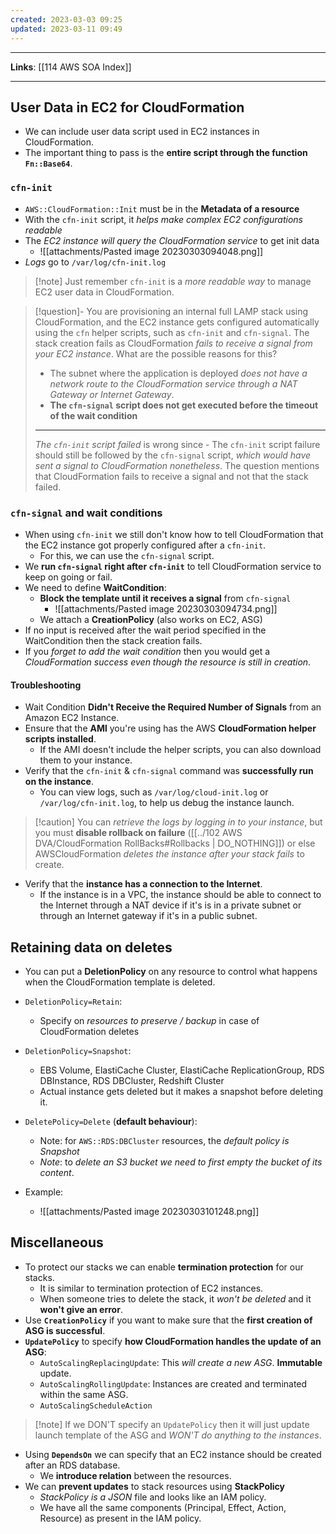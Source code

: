 ```yaml
---
created: 2023-03-03 09:25
updated: 2023-03-11 09:49
---
```

---
**Links**: [[114 AWS SOA Index]]

---
## User Data in EC2 for CloudFormation
- We can include user data script used in EC2 instances in CloudFormation.
- The important thing to pass is the **entire script through the function `Fn::Base64`**.

### `cfn-init`
- `AWS::CloudFormation::Init` must be in the **Metadata of a resource**
- With the `cfn-init` script, it *helps make complex EC2 configurations readable*
- The *EC2 instance will query the CloudFormation service* to get init data
	- ![[attachments/Pasted image 20230303094048.png]]
- *Logs* go to `/var/log/cfn-init.log`

> [!note] Just remember `cfn-init` is a *more readable way* to manage EC2 user data in CloudFormation.

> [!question]- You are provisioning an internal full LAMP stack using CloudFormation, and the EC2 instance gets configured automatically using the `cfn` helper scripts, such as `cfn-init` and `cfn-signal`. The stack creation fails as CloudFormation *fails to receive a signal from your EC2 instance*. What are the possible reasons for this?
> - The subnet where the application is deployed *does not have a network route to the CloudFormation service through a NAT Gateway or Internet Gateway*.
> - **The `cfn-signal` script does not get executed before the timeout of the wait condition**
> ---
> *The `cfn-init` script failed* is wrong since - The `cfn-init` script failure should still be followed by the `cfn-signal` script, *which would have sent a signal to CloudFormation nonetheless*. The question mentions that CloudFormation fails to receive a signal and not that the stack failed.

### `cfn-signal` and wait conditions
- When using `cfn-init` we still don't know how to tell CloudFormation that the EC2 instance got properly configured after a `cfn-init`.
	- For this, we can use the `cfn-signal` script.
- We **run `cfn-signal` right after `cfn-init`** to tell CloudFormation service to keep on going or fail.
- We need to define **WaitCondition**:
	- **Block the template until it receives a signal** from `cfn-signal`
		- ![[attachments/Pasted image 20230303094734.png]]
	- We attach a **CreationPolicy** (also works on EC2, ASG)
- If no input is received after the wait period specified in the WaitCondition then the stack creation fails.
- If you *forget to add the wait condition* then you would get a *CloudFormation success even though the resource is still in creation*.

#### Troubleshooting
- Wait Condition **Didn't Receive the Required Number of Signals** from an Amazon EC2 Instance.
- Ensure that the **AMl** you're using has the AWS **CloudFormation helper scripts installed**. 
	- If the AMI doesn't include the helper scripts, you can also download them to your instance.
- Verify that the `cfn-init` & `cfn-signal` command was **successfully run on the instance**.
	- You can view logs, such as `/var/log/cloud-init.log` or `/var/log/cfn-init.log`, to help us debug the instance launch.
 
> [!caution] You can *retrieve the logs by logging in to your instance*, but you must **disable rollback on failure** ([[../102 AWS DVA/CloudFormation RollBacks#Rollbacks | DO_NOTHING]]) or else AWSCloudFormation *deletes the instance after your stack fails* to create.

- Verify that the **instance has a connection to the Internet**. 
	- If the instance is in a VPC, the instance should be able to connect to the Internet through a NAT device if it's is in a private subnet or through an Internet gateway if it's in a public subnet.

## Retaining data on deletes
- You can put a **DeletionPolicy** on any resource to control what happens when the CloudFormation template is deleted.
- `DeletionPolicy=Retain`:
	- Specify on *resources to preserve / backup* in case of CloudFormation deletes
- `DeletionPolicy=Snapshot`:
	- EBS Volume, ElastiCache Cluster, ElastiCache ReplicationGroup, RDS DBInstance, RDS DBCluster, Redshift Cluster
	- Actual instance gets deleted but it makes a snapshot before deleting it.
- `DeletePolicy=Delete` (**default behaviour**):
	- Note: for `AWS::RDS:DBCluster` resources, the *default policy is Snapshot*
	- *Note*: to *delete an S3 bucket we need to first empty the bucket of its content*.

- Example:
	- ![[attachments/Pasted image 20230303101248.png]]

## Miscellaneous
- To protect our stacks we can enable **termination protection** for our stacks.
	- It is similar to termination protection of EC2 instances.
	- When someone tries to delete the stack, it *won't be deleted* and it **won't give an error**.
- Use **`CreationPolicy`** if you want to make sure that the **first creation of ASG is successful**.
- **`UpdatePolicy`** to specify **how CloudFormation handles the update of an ASG**:
	- `AutoScalingReplacingUpdate`: This *will create a new ASG*. **Immutable** update.
	- `AutoScalingRollingUpdate`: Instances are created and terminated within the same ASG.
	- `AutoScalingScheduleAction`

> [!note] If we DON'T specify an `UpdatePolicy` then it will just update launch template of the ASG and *WON'T do anything to the instances*.

- Using **`DependsOn`** we can specify that an EC2 instance should be created after an RDS database.
	- We **introduce relation** between the resources.
- We can **prevent updates** to stack resources using **StackPolicy**
	- *StackPolicy is a JSON* file and looks like an IAM policy.
	- We have all the same components (Principal, Effect, Action, Resource) as present in the IAM policy.
